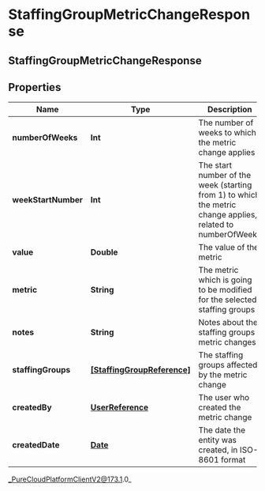 # StaffingGroupMetricChangeResponse

## StaffingGroupMetricChangeResponse

## Properties

|Name | Type | Description | Notes|
|------------ | ------------- | ------------- | -------------|
| **numberOfWeeks** | **Int** | The number of weeks to which the metric change applies | |
| **weekStartNumber** | **Int** | The start number of the week (starting from 1) to which the metric change applies, related to numberOfWeeks | |
| **value** | **Double** | The value of the metric | |
| **metric** | **String** | The metric which is going to be modified for the selected staffing groups | |
| **notes** | **String** | Notes about the staffing groups metric changes | [optional] |
| **staffingGroups** | [**[StaffingGroupReference]**]([StaffingGroupReference]) | The staffing groups affected by the metric change | |
| **createdBy** | [**UserReference**](UserReference) | The user who created the metric change | |
| **createdDate** | [**Date**](Date) | The date the entity was created, in ISO-8601 format | |



_PureCloudPlatformClientV2@173.1.0_
